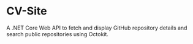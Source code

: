 # CV-Site
A .NET Core Web API to fetch and display GitHub repository details and search public repositories using Octokit.
